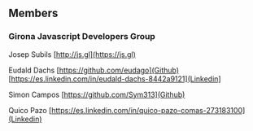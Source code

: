 ## Members

### Girona Javascript Developers Group
Josep Subils [http://js.gl](https://js.gl)

Eudald Dachs [https://github.com/eudago](Github) [https://es.linkedin.com/in/eudald-dachs-8442a9121](Linkedin]

Simon Campos [https://github.com/Sym313](Github)

Quico Pazo [https://es.linkedin.com/in/quico-pazo-comas-273183100](Linkedin)

